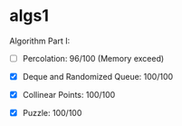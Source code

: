 # algs1

Algorithm Part I:

- [ ] Percolation: 96/100 (Memory exceed) 
- [x] Deque and Randomized Queue: 100/100
- [x] Collinear Points: 100/100
- [x] Puzzle: 100/100

